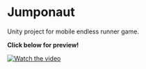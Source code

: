 
# Jumponaut
Unity project for mobile endless runner game. 

**Click below for preview!**

[![Watch the video](https://user-images.githubusercontent.com/62344472/110859584-ea84d080-82bb-11eb-8d40-64f4cdfa0fb6.jpg)](https://user-images.githubusercontent.com/62344472/110859528-da6cf100-82bb-11eb-9b8b-8016758fe1e7.mp4)


